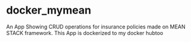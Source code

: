 # docker_mymean

An App Showing CRUD operations for insurance policies made on MEAN STACK framework.
This App is dockerized to my docker hubtoo
